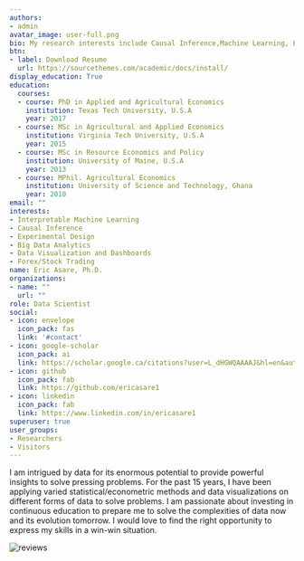 ```yaml
---
authors:
- admin
avatar_image: user-full.png
bio: My research interests include Causal Inference,Machine Learning, Experimental Design, Data Visualization, Big Data Analytics
btn:
- label: Download Resume
  url: https://sourcethemes.com/academic/docs/install/
display_education: True
education:
  courses:
  - course: PhD in Applied and Agricultural Economics
    institution: Texas Tech University, U.S.A
    year: 2017
  - course: MSc in Agricultural and Applied Economics
    institution: Virginia Tech University, U.S.A
    year: 2015
  - course: MSc in Resource Economics and Policy
    institution: University of Maine, U.S.A
    year: 2013
  - course: MPhil. Agricultural Economics
    institution: University of Science and Technology, Ghana
    year: 2010
email: ""
interests:
- Interpretable Machine Learning
- Causal Inference
- Experimental Design
- Big Data Analytics
- Data Visualization and Dashboards
- Forex/Stock Trading
name: Eric Asare, Ph.D.
organizations:
- name: ""
  url: ""
role: Data Scientist
social:
- icon: envelope
  icon_pack: fas
  link: '#contact'
- icon: google-scholar
  icon_pack: ai
  link: https://scholar.google.ca/citations?user=L_dHGWQAAAAJ&hl=en&authuser=1
- icon: github
  icon_pack: fab
  link: https://github.com/ericasare1
- icon: linkedin
  icon_pack: fab
  link: https://www.linkedin.com/in/ericasare1
superuser: true
user_groups:
- Researchers
- Visitors
---
```


I am intrigued by data for its enormous potential to provide powerful insights to solve pressing problems. For the past 15 years, I have been applying varied statistical/econometric methods and data visualizations on different forms of data to solve problems. I am passionate about investing in continuous education to prepare me to solve the complexities of data now and its evolution tomorrow. I would love to find the right opportunity to express my skills in a win-win situation. 

![reviews](../../img/certifacates.jpg)


